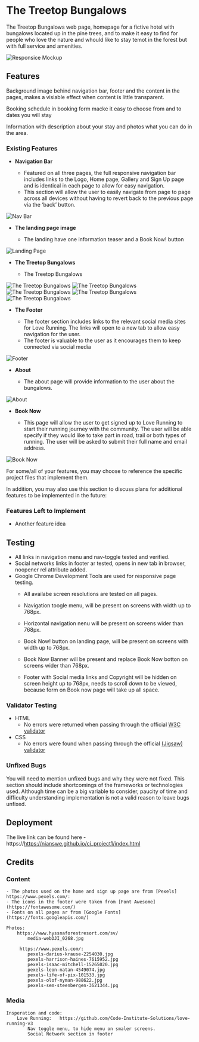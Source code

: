 # The Treetop Bungalows

The Treetop Bungalows web page, homepage for a fictive hotel with bungalows located up in the pine trees, and to make it easy to find for people who love the nature and whould like to stay temot in the forest but with full service and amenities. 

![Responsice Mockup](https://github.com/nianswe/ci_project1/blob/main/assets/images/the_treetop_bungalows_mockup.png)

## Features 

Background image behind navigation bar, footer and the content in the pages, makes a visiable effect when content is little transparent.

Booking schedule in booking form macke it easy to choose from and to dates you will stay

Information with description about your stay and photos what you can do in the area. 

### Existing Features

- __Navigation Bar__

  - Featured on all three pages, the full responsive navigation bar includes links to the Logo, Home page, Gallery and Sign Up page and is identical in each page to allow for easy navigation.
  - This section will allow the user to easily navigate from page to page across all devices without having to revert back to the previous page via the ‘back’ button. 

![Nav Bar](https://github.com/nianswe/ci_project1/blob/main/assets/images/the_treetop_bungalows_navbar.png)

- __The landing page image__

  - The landing have one information teaser and a Book Now! button
  

![Landing Page](https://github.com/nianswe/ci_project1/blob/main/assets/images/the_treetop_bungalows_landing.png)

- __The Treetop Bungalows__

  - The Treetop Bungalows 

![The Treetop Bungalows](https://github.com/nianswe/ci_project1/blob/main/assets/images/the_treetop_bungalows_about.png)
![The Treetop Bungalows](https://github.com/nianswe/ci_project1/blob/main/assets/images/about1.png)
![The Treetop Bungalows](https://github.com/nianswe/ci_project1/blob/main/assets/images/about2.png)
![The Treetop Bungalows](https://github.com/nianswe/ci_project1/blob/main/assets/images/about3.png)
![The Treetop Bungalows](https://github.com/nianswe/ci_project1/blob/main/assets/images/about4.png)


- __The Footer__ 

  - The footer section includes links to the relevant social media sites for Love Running. The links will open to a new tab to allow easy navigation for the user. 
  - The footer is valuable to the user as it encourages them to keep connected via social media

![Footer](https://github.com/nianswe/ci_project1/blob/main/assets/images/the_treetop_bungalows_footer.png)

- __About__

  - The about page will provide information to the user about the bungalows. 
  
![About](https://github.com/nianswe/ci_project1/blob/main/assets/images/the_treetop_bungalows_about.png)


- __Book Now__

  - This page will allow the user to get signed up to Love Running to start their running journey with the community. The user will be able specify if they would like to take part in road, trail or both types of running. The user will be asked to submit their full name and email address. 

![Book Now](https://github.com/nianswe/ci_project1/blob/main/assets/images/the_treetop_bungalows_booknow.png)

For some/all of your features, you may choose to reference the specific project files that implement them.

In addition, you may also use this section to discuss plans for additional features to be implemented in the future:

### Features Left to Implement

- Another feature idea

## Testing 

- All links in navigation menu and nav-toggle tested and verified.
- Social networks links in footer ar tested, opens in new tab in browser, noopener rel attribute added.
- Google Chrome Development Tools are used for responsive page testing.
    - All availabe screen resolutions are tested on all pages.

    - Navigation toogle menu, will be present on screens with width up to 768px.
    - Horizontal navigation nenu will be present on screens wider than 768px.

    - Book Now! button on landing page, will be present on screens with width up to 768px.
    - Book Now Banner will be present and replace Book Now botton on screens wider than 768px.

    - Footer with Social media links and Copyright will be hidden on screen height up to 768px, needs to scroll down to be viewed, because form on Book now page will take up all space.
  
### Validator Testing 

- HTML
  - No errors were returned when passing through the official [W3C validator](https://validator.w3.org/nu/?doc=https%3A%2F%2Fnianswe.github.io%2Fci_project1%2F)
- CSS
  - No errors were found when passing through the official [(Jigsaw) validator](https://jigsaw.w3.org/css-validator/validator?uri=https%3A%2F%2Fnianswe.github.io%2Fci_project1&profile=css3svg&usermedium=all&warning=1&vextwarning=&lang=en)

### Unfixed Bugs

You will need to mention unfixed bugs and why they were not fixed. This section should include shortcomings of the frameworks or technologies used. Although time can be a big variable to consider, paucity of time and difficulty understanding implementation is not a valid reason to leave bugs unfixed. 

## Deployment

The live link can be found here - https://https://nianswe.github.io/ci_project1/index.html 

## Credits 

### Content 
    - The photos used on the home and sign up page are from [Pexels] https://www.pexels.com/:
    - The icons in the footer were taken from [Font Awesome](https://fontawesome.com/)
    - Fonts on all pages ar from [Google Fonts] (https://fonts.googleapis.com/)

    Photos: 
        https://www.hyssnaforestresort.com/sv/
            media-webDJI_0268.jpg
           
         https://www.pexels.com/:  
            pexels-darius-krause-2254030.jpg
            pexels-harrison-haines-7615952.jpg
            pexels-isaac-mitchell-15265020.jpg
            pexels-leon-natan-4549074.jpg
            pexels-life-of-pix-101533.jpg
            pexels-olof-nyman-988622.jpg
            pexels-sem-steenbergen-3621344.jpg

### Media

    Insperation and code:
        Love Running:   https://github.com/Code-Institute-Solutions/love-running-v3
            Nav toggle menu, to hide menu on smaler screens.
            Social Network section in footer
